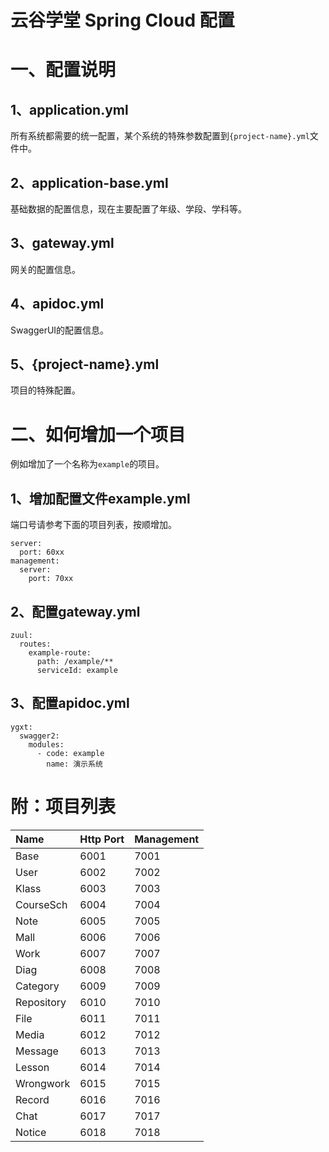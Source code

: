 云谷学堂 Spring Cloud 配置
===============

# 一、配置说明

## 1、application.yml

所有系统都需要的统一配置，某个系统的特殊参数配置到`{project-name}.yml`文件中。

## 2、application-base.yml

基础数据的配置信息，现在主要配置了年级、学段、学科等。

## 3、gateway.yml

网关的配置信息。

## 4、apidoc.yml

SwaggerUI的配置信息。

## 5、{project-name}.yml

项目的特殊配置。

# 二、如何增加一个项目

例如增加了一个名称为`example`的项目。

## 1、增加配置文件example.yml

端口号请参考下面的项目列表，按顺增加。

```
server:
  port: 60xx
management:
  server:
    port: 70xx
```

## 2、配置gateway.yml

```
zuul:
  routes:
    example-route:
      path: /example/**
      serviceId: example
```

## 3、配置apidoc.yml

```
ygxt:
  swagger2:
    modules:
      - code: example
        name: 演示系统
```

# 附：项目列表

|Name      |Http Port |Management|
|:---------|:---------|:---------|
|Base      |6001      |7001      |
|User      |6002      |7002      |
|Klass     |6003      |7003      |
|CourseSch |6004      |7004      |
|Note      |6005      |7005      |
|Mall      |6006      |7006      |
|Work      |6007      |7007      |
|Diag      |6008      |7008      |
|Category  |6009      |7009      |
|Repository|6010      |7010      |
|File      |6011      |7011      |
|Media     |6012      |7012      |
|Message   |6013      |7013      |
|Lesson    |6014      |7014      |
|Wrongwork |6015      |7015      |
|Record    |6016      |7016      |
|Chat      |6017      |7017      |
|Notice    |6018      |7018      |